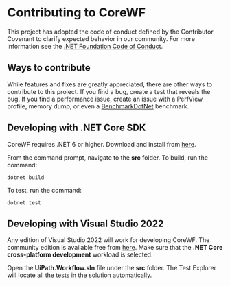 # Contributing to CoreWF
This project has adopted the code of conduct defined by the Contributor Covenant to clarify expected behavior in our community.
For more information see the [.NET Foundation Code of Conduct](https://dotnetfoundation.org/code-of-conduct).

## Ways to contribute
While features and fixes are greatly appreciated, there are other ways to contribute to this project. If you find a bug, create a test that reveals the bug. If you find a performance issue, create an issue with a PerfView profile, memory dump, or even a [BenchmarkDotNet](https://benchmarkdotnet.org/) benchmark.

## Developing with .NET Core SDK
CoreWF requires .NET 6 or higher. Download and install from [here](https://dotnet.microsoft.com/download).

From the command prompt, navigate to the **src** folder. To build, run the command:
```
dotnet build
```

To test, run the command:
```
dotnet test
```

## Developing with Visual Studio 2022
Any edition of Visual Studio 2022 will work for developing CoreWF. The community edition is available free from [here](https://visualstudio.microsoft.com/vs/community/). Make sure that the **.NET Core cross-platform development** workload is selected. 

Open the **UiPath.Workflow.sln** file under the **src** folder. The Test Explorer will locate all the tests in the solution automatically.
